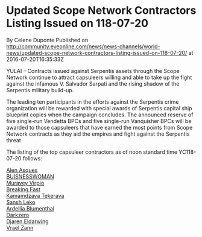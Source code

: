 # Updated Scope Network Contractors Listing Issued on 118-07-20
By Celene Duponte
Published on http://community.eveonline.com/news/news-channels/world-news/updated-scope-network-contractors-listing-issued-on-118-07-20/ at 2016-07-20T16:35:33Z

YULAI – Contracts issued against Serpentis assets through the Scope Network continue to attract capsuleers willing and able to take up the fight against the infamous V. Salvador Sarpati and the rising shadow of the Serpentis military build-up.

The leading ten participants in the efforts against the Serpentis crime organization will be rewarded with special awards of Serpentis capital ship blueprint copies when the campaign concludes. The announced reserve of five single-run Vendetta BPCs and five single-run Vanquisher BPCs will be awarded to those capsuleers that have earned the most points from Scope Network contracts as they aid the empires and fight against the Serpentis threat

The listing of the top capsuleer contractors as of noon standard time YC118-07-20 follows:

[Alen Asques](https://gate.eveonline.com/Profile/Alen%20Asques)  
[BUISNESSWOMAN](https://gate.eveonline.com/Profile/BUISNESSWOMAN)  
[Muravey Virpio](https://gate.eveonline.com/Profile/Muravey%20Virpio)  
[Breaking Fast](https://gate.eveonline.com/Profile/Breaking%20Fast)  
[Kamamdzava Tekerava](https://gate.eveonline.com/Profile/Kamamdzava%20Tekerava)  
[Sansh Leko](https://gate.eveonline.com/Profile/Sansh%20Leko)  
[Ardellia Blumenthal](https://gate.eveonline.com/Profile/Ardellia%20Blumenthal)  
[Darkzero](https://gate.eveonline.com/Profile/darkezero)  
[Djaren Eldarwing](https://gate.eveonline.com/Profile/Djaren%20Eldarwing)  
[Vrael Zann](https://gate.eveonline.com/Profile/Vrael%20Zann)

